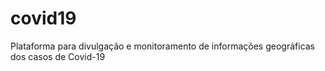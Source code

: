 # covid19
Plataforma para divulgação e monitoramento de informações geográficas dos casos de Covid-19
